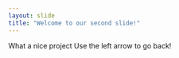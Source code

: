 ```yaml
---
layout: slide
title: "Welcome to our second slide!"
---
```

What a nice project
Use the left arrow to go back!
